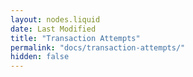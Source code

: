```yaml
---
layout: nodes.liquid
date: Last Modified
title: "Transaction Attempts"
permalink: "docs/transaction-attempts/"
hidden: false
---
```

